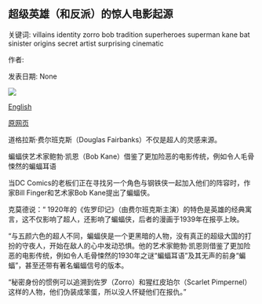 ## 超级英雄（和反派）的惊人电影起源

关键词: villains identity zorro bob tradition superheroes superman kane bat sinister origins secret artist surprising cinematic

作者: 

发表日期: None

![](https://ichef.bbci.co.uk/images/ic/1200x675/p08664rv.jpg)

[English](The%20surprising%20cinematic%20origins%20of%20superheroes%20%28and%20villains%29.md)

[原网页](https://www.bbc.co.uk/programmes/articles/33zFD8cCX4jJQ6ZLlxQLp4f/the-surprising-cinematic-origins-of-superheroes-and-villains)

道格拉斯·费尔班克斯（Douglas Fairbanks）不仅是超人的灵感来源。

蝙蝠侠艺术家鲍勃·凯恩（Bob Kane）借鉴了更加险恶的电影传统，例如令人毛骨悚然的蝙蝠耳语

当DC Comics的老板们正在寻找另一个角色与钢铁侠一起加入他们的阵容时，作家Bill Finger和艺术家Bob Kane提出了蝙蝠侠。

克莫德说：“ 1920年的《佐罗印记》（由费尔班克斯主演）的特色是英雄的经典寓言，这不仅影响了超人，还影响了蝙蝠侠，后者的漫画于1939年在报亭上映。

“与五颜六色的超人不同，蝙蝠侠是一个更黑暗的人物，没有真正的超级大国的打扮的守夜人，开始在敌人的心中发动恐惧。他的艺术家鲍勃·凯恩则借鉴了更加险恶的电影传统，例如令人毛骨悚然的1930年之谜“蝙蝠耳语”及其无声的前身“蝙蝠”，甚至还带有著名蝙蝠信号的版本。

“秘密身份的惯例可以追溯到佐罗（Zorro）和猩红皮珀尔（Scarlet Pimpernel）这样的人物，他们伪装成笨蛋，所以没人怀疑他们在报仇。”